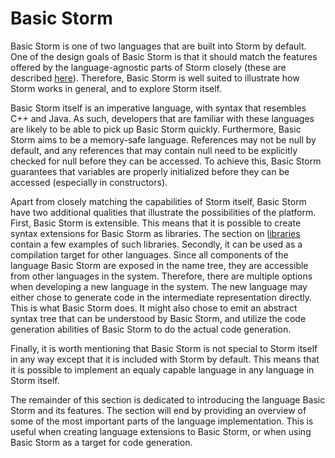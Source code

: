 Basic Storm
===========

Basic Storm is one of two languages that are built into Storm by default. One of the design goals of
Basic Storm is that it should match the features offered by the language-agnostic parts of Storm
closely (these are described [here](md:../Storm)). Therefore, Basic Storm is well suited to
illustrate how Storm works in general, and to explore Storm itself.

Basic Storm itself is an imperative language, with syntax that resembles C++ and Java. As such,
developers that are familiar with these languages are likely to be able to pick up Basic Storm
quickly. Furthermore, Basic Storm aims to be a memory-safe language. References may not be null by
default, and any references that may contain null need to be explicitly checked for null before they
can be accessed. To achieve this, Basic Storm guarantees that variables are properly initialized
before they can be accessed (especially in constructors).

Apart from closely matching the capabilities of Storm itself, Basic Storm have two additional
qualities that illustrate the possibilities of the platform. First, Basic Storm is extensible. This
means that it is possible to create syntax extensions for Basic Storm as libraries. The section on
[libraries](md:/Library_Reference) contain a few examples of such libraries. Secondly, it can be
used as a compilation target for other languages. Since all components of the language Basic Storm
are exposed in the name tree, they are accessible from other languages in the system. Therefore,
there are multiple options when developing a new language in the system. The new language may either
chose to generate code in the intermediate representation directly. This is what Basic Storm does.
It might also chose to emit an abstract syntax tree that can be understood by Basic Storm, and
utilize the code generation abilities of Basic Storm to do the actual code generation.

Finally, it is worth mentioning that Basic Storm is not special to Storm itself in any way except
that it is included with Storm by default. This means that it is possible to implement an equaly
capable language in any language in Storm itself.

The remainder of this section is dedicated to introducing the language Basic Storm and its features.
The section will end by providing an overview of some of the most important parts of the language
implementation. This is useful when creating language extensions to Basic Storm, or when using Basic
Storm as a target for code generation.
